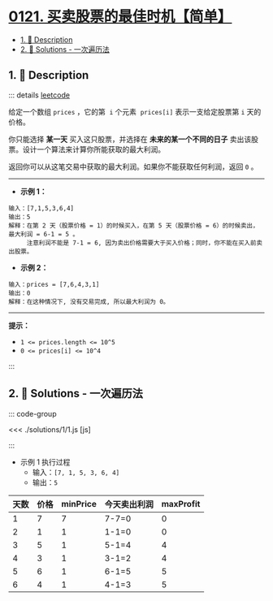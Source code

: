 # [0121. 买卖股票的最佳时机【简单】](https://github.com/tnotesjs/TNotes.leetcode/tree/main/notes/0121.%20%E4%B9%B0%E5%8D%96%E8%82%A1%E7%A5%A8%E7%9A%84%E6%9C%80%E4%BD%B3%E6%97%B6%E6%9C%BA%E3%80%90%E7%AE%80%E5%8D%95%E3%80%91)

<!-- region:toc -->

- [1. 📝 Description](#1--description)
- [2. 🎯 Solutions - 一次遍历法](#2--solutions---一次遍历法)

<!-- endregion:toc -->

## 1. 📝 Description

::: details [leetcode](https://leetcode.cn/problems/best-time-to-buy-and-sell-stock)

给定一个数组 `prices` ，它的第  `i` 个元素  `prices[i]` 表示一支给定股票第 `i` 天的价格。

你只能选择 **某一天** 买入这只股票，并选择在 **未来的某一个不同的日子** 卖出该股票。设计一个算法来计算你所能获取的最大利润。

返回你可以从这笔交易中获取的最大利润。如果你不能获取任何利润，返回 `0` 。

---

- **示例 1：**

```
输入：[7,1,5,3,6,4]
输出：5
解释：在第 2 天（股票价格 = 1）的时候买入，在第 5 天（股票价格 = 6）的时候卖出，最大利润 = 6-1 = 5 。
     注意利润不能是 7-1 = 6, 因为卖出价格需要大于买入价格；同时，你不能在买入前卖出股票。
```

- **示例 2：**

```
输入：prices = [7,6,4,3,1]
输出：0
解释：在这种情况下, 没有交易完成, 所以最大利润为 0。
```

---

**提示：**

- `1 <= prices.length <= 10^5`
- `0 <= prices[i] <= 10^4`

:::

## 2. 🎯 Solutions - 一次遍历法

::: code-group

<<< ./solutions/1/1.js [js]

:::

- 示例 1 执行过程
  - 输入：`[7, 1, 5, 3, 6, 4]`
  - 输出：`5`

| 天数 | 价格 | minPrice | 今天卖出利润 | maxProfit |
| ---- | ---- | -------- | ------------ | --------- |
| 1    | 7    | 7        | 7-7=0        | 0         |
| 2    | 1    | 1        | 1-1=0        | 0         |
| 3    | 5    | 1        | 5-1=4        | 4         |
| 4    | 3    | 1        | 3-1=2        | 4         |
| 5    | 6    | 1        | 6-1=5        | 5         |
| 6    | 4    | 1        | 4-1=3        | 5         |
